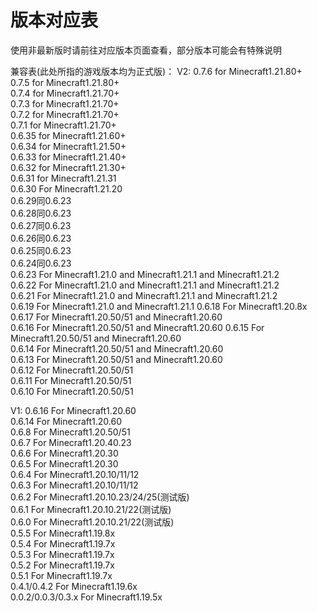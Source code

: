 # 版本对应表
使用非最新版时请前往对应版本页面查看，部分版本可能会有特殊说明

兼容表(此处所指的游戏版本均为正式版)：
V2:
0.7.6 for Minecraft1.21.80+  
0.7.5 for Minecraft1.21.80+  
0.7.4 for Minecraft1.21.70+  
0.7.3 for Minecraft1.21.70+  
0.7.2 for Minecraft1.21.70+  
0.7.1 for Minecraft1.21.70+  
0.6.35  for Minecraft1.21.60+  
0.6.34  for Minecraft1.21.50+  
0.6.33  for Minecraft1.21.40+  
0.6.32 for Minecraft1.21.30+  
0.6.31 for Minecraft1.21.31  
0.6.30 For Minecraft1.21.20  
0.6.29同0.6.23  
0.6.28同0.6.23  
0.6.27同0.6.23  
0.6.26同0.6.23  
0.6.25同0.6.23  
0.6.24同0.6.23  
0.6.23 For Minecraft1.21.0 and Minecraft1.21.1 and Minecraft1.21.2  
0.6.22 For Minecraft1.21.0 and Minecraft1.21.1 and Minecraft1.21.2  
0.6.21 For Minecraft1.21.0 and Minecraft1.21.1 and Minecraft1.21.2  
0.6.19 For Minecraft1.21.0 and Minecraft1.21.1
0.6.18 For Minecraft1.20.8x  
0.6.17 For Minecraft1.20.50/51 and Minecraft1.20.60  
0.6.16 For Minecraft1.20.50/51 and Minecraft1.20.60
0.6.15 For Minecraft1.20.50/51 and Minecraft1.20.60  
0.6.14 For Minecraft1.20.50/51 and Minecraft1.20.60  
0.6.13 For Minecraft1.20.50/51 and Minecraft1.20.60  
0.6.12 For Minecraft1.20.50/51  
0.6.11 For Minecraft1.20.50/51  
0.6.10 For Minecraft1.20.50/51  

V1:
0.6.16 For Minecraft1.20.60  
0.6.14 For Minecraft1.20.60  
0.6.8 For Minecraft1.20.50/51  
0.6.7 For Minecraft1.20.40.23  
0.6.6 For Minecraft1.20.30  
0.6.5 For Minecraft1.20.30  
0.6.4 For Minecraft1.20.10/11/12  
0.6.3 For Minecraft1.20.10/11/12  
0.6.2 For Minecraft1.20.10.23/24/25(测试版)  
0.6.1 For Minecraft1.20.10.21/22(测试版)  
0.6.0 For Minecraft1.20.10.21/22(测试版)  
0.5.5 For Minecraft1.19.8x  
0.5.4 For Minecraft1.19.7x  
0.5.3 For Minecraft1.19.7x  
0.5.2 For Minecraft1.19.7x  
0.5.1 For Minecraft1.19.7x  
0.4.1/0.4.2 For Minecraft1.19.6x  
0.0.2/0.0.3/0.3.x For Minecraft1.19.5x  
